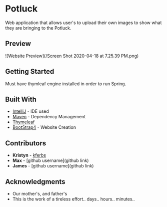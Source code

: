 # Potluck

Web application that allows user's to upload their own images to show what they are bringing to the Potluck.

## Preview
![Website Preview](/Screen Shot 2020-04-18 at 7.25.39 PM.png)


## Getting Started

Must have thymleaf engine installed in order to run Spring.


## Built With

* [IntelliJ](https://www.jetbrains.com/idea/) - IDE used
* [Maven](https://maven.apache.org/) - Dependency Management
* [Thymeleaf](https://www.thymeleaf.org/)
* [BootStrap4](https://getbootstrap.com/docs/4.0) - Website Creation


## Contributors

* **Kristyn**  - [kferbs](github.com/kferbs)
* **Max**  - [github username](github link)
* **James**  - [github username](github link)

## Acknowledgments

* Our mother's, and father's 
* This is the work of a tireless effort.. days.. hours.. minutes..

